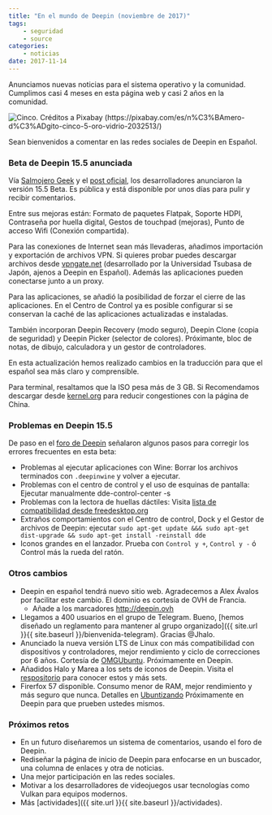 ```yaml
---
title: "En el mundo de Deepin (noviembre de 2017)"
tags:
    - seguridad
    - source
categories:
    - noticias
date: 2017-11-14
---
```


Anunciamos nuevas noticias para el sistema operativo y la comunidad. Cumplimos casi 4 meses en esta página web y casi 2 años en la comunidad.

<img src="{{ site.baseurl }}/images/posts/cinco.jpg" alt="Cinco. Créditos a  Pixabay (https://pixabay.com/es/n%C3%BAmero-d%C3%ADgito-cinco-5-oro-vidrio-2032513/)">


Sean bienvenidos a comentar en las redes sociales de Deepin en Español.

### Beta de Deepin 15.5 anunciada
Vía [Salmojero Geek](https://salmorejogeek.com/2017/11/10/disponible-deepin-15-5-beta-publica-se-acerca-la-version-final/) y el [post oficial](https://www.deepin.org/en/2017/11/15/deepin-15-5-beta-small-and-beautiful-features/), los desarrolladores anunciaron la versión 15.5 Beta. Es pública y está disponible por unos días para pulir y recibir comentarios.

Entre sus mejoras están: Formato de paquetes Flatpak, Soporte HDPI,   Contraseña por huella digital, Gestos de touchpad (mejoras), Punto de acceso Wifi (Conexión compartida).

Para las conexiones de Internet sean más llevaderas, añadimos importación y exportación de archivos VPN. Si quieres probar puedes descargar archivos desde [vpngate.net](http://vpngate.net/) (desarrollado por la Universidad Tsubasa de Japón, ajenos a Deepin en Español). Además las aplicaciones pueden conectarse junto a un proxy.

Para las aplicaciones, se añadió la posibilidad de forzar el cierre de las aplicaciones. En el Centro de Control ya es posible configurar si se conservan la caché de las aplicaciones actualizadas e instaladas.

También incorporan Deepin Recovery (modo seguro), Deepin Clone (copia de seguridad) y Deepin Picker (selector de colores). Próximante, bloc de notas, de dibujo, calculadora y un gestor de controladores.

En esta actualización hemos realizado cambios en la traducción para que el español sea más claro y comprensible.

Para terminal, resaltamos que la ISO pesa más de 3 GB. Si Recomendamos descargar desde [kernel.org](http://mirrors.kernel.org/deepin-cd/) para reducir congestiones con la página de China.

###  Problemas en Deepin 15.5
De paso en el [foro de Deepin](https://bbs.deepin.org/forum.php?mod=viewthread&tid=148200&extra=page%3D1) señalaron algunos pasos para corregir los errores frecuentes en esta beta:

* Problemas al ejecutar aplicaciones con Wine: Borrar los archivos terminados con `.deepinwine` y volver a ejecutar.
* Problemas con el centro de control y el uso de esquinas de pantalla:
Ejecutar manualmente dde-control-center -s
* Problemas con la lectora de huellas dáctiles: Visita [lista de compatibilidad desde freedesktop.org](https://www.freedesktop.org/wiki/Software/fprint/libfprint/Supported_devices/)
* Extraños comportamientos con el Centro de control, Dock y el Gestor de archivos de Deepin: ejecutar `sudo apt-get update &&& sudo apt-get dist-upgrade && sudo apt-get install -reinstall dde`
* Iconos grandes en el lanzador. Prueba con `Control y +`, `Control y -` ó Control más la rueda del ratón.

### Otros cambios
* Deepin en español tendrá nuevo sitio web. Agradecemos a Alex Ávalos por facilitar este cambio. El dominio es cortesía de OVH de Francia.
  - Añade a los marcadores http://deepin.ovh
* Llegamos a 400 usuarios en el grupo de Telegram. Bueno, [hemos diseñado un reglamento para mantener al grupo organizado]({{ site.url }}{{ site.baseurl }}/bienvenida-telegram). Gracias @Jhalo.
* Anunciado la nueva versión LTS de Linux con más compatibilidad con dispositivos y controladores, mejor rendimiento y ciclo de correcciones por 6 años. Cortesía de [OMGUbuntu](http://www.omgubuntu.co.uk/2017/11/linux-kernel-4-14-lts-features). Próximamente en Deepin.
* Añadidos Halo y Marea a los sets de iconos de Deepin. Visita el [respositorio](https://github.com/deepin-espanol/deepin-icon-theme-community) para conocer estos y más sets.
* Firerfox 57 disponible. Consumo menor de RAM, mejor rendimiento y más seguro que nunca. Detalles en [Ubuntizando](https://www.ubuntizando.com/ya-puedes-actualizar-a-firefox-quantum-usando-repositorios-ppa/) Próximamente en Deepin para que prueben ustedes mismos.

### Próximos retos
* En un futuro diseñaremos un sistema de comentarios, usando el foro de Deepin.
* Rediseñar la página de inicio de Deepin para enfocarse en un buscador, una columna de enlaces y otra de noticias.
* Una mejor participación en las redes sociales.
* Motivar a los desarrolladores de videojuegos usar tecnologías como Vulkan para equipos modernos.
* Más [actividades]({{ site.url }}{{ site.baseurl }}/actividades).
